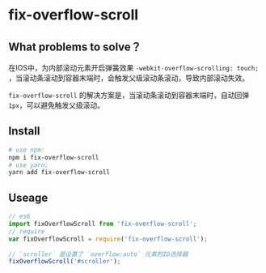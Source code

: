 # fix-overflow-scroll

## What problems to solve？
在IOS中，为内部滚动元素开启弹簧效果 `-webkit-overflow-scrolling: touch; ` ，当滚动条滚动到容器末端时，会触发父级滚动条滚动，导致内部滚动失效。

`fix-overflow-scroll` 的解决方案是，当滚动条滚动到容器末端时，自动回弹 `1px`，可以避免触发父级滚动。

## Install

``` bash
# use npm:
npm i fix-overflow-scroll
# use yarn:
yarn add fix-overflow-scroll
```

## Useage

``` javascript
// es6
import fixOverflowScroll from 'fix-overflow-scroll';
// require
var fixOverflowScroll = require('fix-overflow-scroll');
 
// `scroller` 是设置了 `overflow:auto` 元素的ID选择器
fixOverflowScroll('#scroller');

```